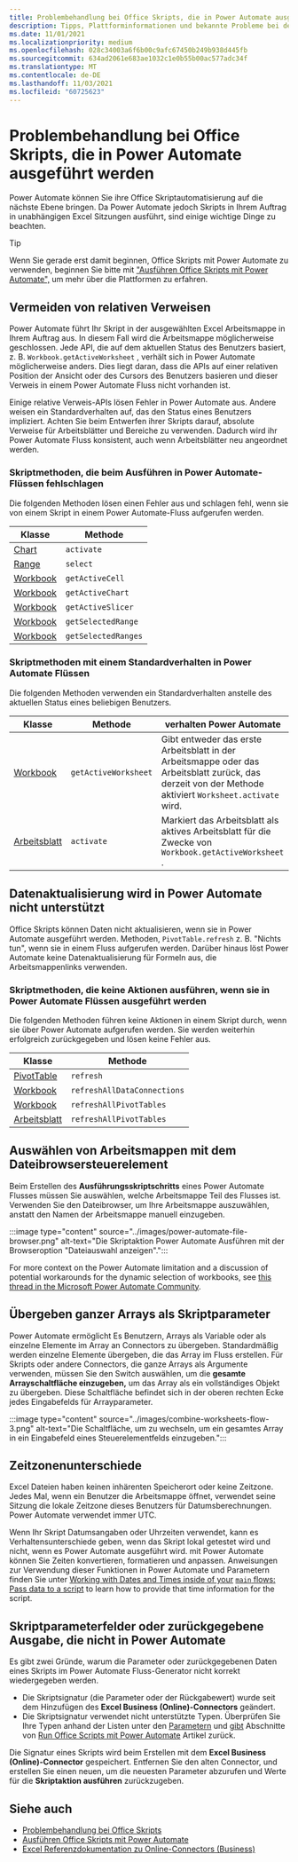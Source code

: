 ```yaml
---
title: Problembehandlung bei Office Skripts, die in Power Automate ausgeführt werden
description: Tipps, Plattforminformationen und bekannte Probleme bei der Integration von Office Skripts und Power Automate.
ms.date: 11/01/2021
ms.localizationpriority: medium
ms.openlocfilehash: 028c34003a6f6b00c9afc67450b249b938d445fb
ms.sourcegitcommit: 634ad2061e683ae1032c1e0b55b00ac577adc34f
ms.translationtype: MT
ms.contentlocale: de-DE
ms.lasthandoff: 11/03/2021
ms.locfileid: "60725623"
---
```

# <a name="troubleshoot-office-scripts-running-in-power-automate"></a>Problembehandlung bei Office Skripts, die in Power Automate ausgeführt werden

Power Automate können Sie ihre Office Skriptautomatisierung auf die nächste Ebene bringen. Da Power Automate jedoch Skripts in Ihrem Auftrag in unabhängigen Excel Sitzungen ausführt, sind einige wichtige Dinge zu beachten.

> [!TIP]
> Wenn Sie gerade erst damit beginnen, Office Skripts mit Power Automate zu verwenden, beginnen Sie bitte mit ["Ausführen Office Skripts mit Power Automate",](../develop/power-automate-integration.md) um mehr über die Plattformen zu erfahren.

## <a name="avoid-relative-references"></a>Vermeiden von relativen Verweisen

Power Automate führt Ihr Skript in der ausgewählten Excel Arbeitsmappe in Ihrem Auftrag aus. In diesem Fall wird die Arbeitsmappe möglicherweise geschlossen. Jede API, die auf dem aktuellen Status des Benutzers basiert, z. B. `Workbook.getActiveWorksheet` , verhält sich in Power Automate möglicherweise anders. Dies liegt daran, dass die APIs auf einer relativen Position der Ansicht oder des Cursors des Benutzers basieren und dieser Verweis in einem Power Automate Fluss nicht vorhanden ist.

Einige relative Verweis-APIs lösen Fehler in Power Automate aus. Andere weisen ein Standardverhalten auf, das den Status eines Benutzers impliziert. Achten Sie beim Entwerfen ihrer Skripts darauf, absolute Verweise für Arbeitsblätter und Bereiche zu verwenden. Dadurch wird ihr Power Automate Fluss konsistent, auch wenn Arbeitsblätter neu angeordnet werden.

### <a name="script-methods-that-fail-when-run-in-power-automate-flows"></a>Skriptmethoden, die beim Ausführen in Power Automate-Flüssen fehlschlagen

Die folgenden Methoden lösen einen Fehler aus und schlagen fehl, wenn sie von einem Skript in einem Power Automate-Fluss aufgerufen werden.

| Klasse | Methode |
|--|--|
| [Chart](/javascript/api/office-scripts/excelscript/excelscript.chart) | `activate` |
| [Range](/javascript/api/office-scripts/excelscript/excelscript.range) | `select` |
| [Workbook](/javascript/api/office-scripts/excelscript/excelscript.workbook) | `getActiveCell` |
| [Workbook](/javascript/api/office-scripts/excelscript/excelscript.workbook) | `getActiveChart` |
| [Workbook](/javascript/api/office-scripts/excelscript/excelscript.workbook) | `getActiveSlicer` |
| [Workbook](/javascript/api/office-scripts/excelscript/excelscript.workbook) | `getSelectedRange` |
| [Workbook](/javascript/api/office-scripts/excelscript/excelscript.workbook) | `getSelectedRanges` |

### <a name="script-methods-with-a-default-behavior-in-power-automate-flows"></a>Skriptmethoden mit einem Standardverhalten in Power Automate Flüssen

Die folgenden Methoden verwenden ein Standardverhalten anstelle des aktuellen Status eines beliebigen Benutzers.

| Klasse | Methode | verhalten Power Automate |
|--|--|--|
| [Workbook](/javascript/api/office-scripts/excelscript/excelscript.workbook) | `getActiveWorksheet` | Gibt entweder das erste Arbeitsblatt in der Arbeitsmappe oder das Arbeitsblatt zurück, das derzeit von der Methode aktiviert `Worksheet.activate` wird. |
| [Arbeitsblatt](/javascript/api/office-scripts/excelscript/excelscript.worksheet) | `activate` | Markiert das Arbeitsblatt als aktives Arbeitsblatt für die Zwecke von `Workbook.getActiveWorksheet` . |

## <a name="data-refresh-not-supported-in-power-automate"></a>Datenaktualisierung wird in Power Automate nicht unterstützt

Office Skripts können Daten nicht aktualisieren, wenn sie in Power Automate ausgeführt werden. Methoden, `PivotTable.refresh` z. B. "Nichts tun", wenn sie in einem Fluss aufgerufen werden. Darüber hinaus löst Power Automate keine Datenaktualisierung für Formeln aus, die Arbeitsmappenlinks verwenden.

### <a name="script-methods-that-do-nothing-when-run-in-power-automate-flows"></a>Skriptmethoden, die keine Aktionen ausführen, wenn sie in Power Automate Flüssen ausgeführt werden

Die folgenden Methoden führen keine Aktionen in einem Skript durch, wenn sie über Power Automate aufgerufen werden. Sie werden weiterhin erfolgreich zurückgegeben und lösen keine Fehler aus.

| Klasse | Methode |
|--|--|
| [PivotTable](/javascript/api/office-scripts/excelscript/excelscript.pivottable) | `refresh` |
| [Workbook](/javascript/api/office-scripts/excelscript/excelscript.workbook) | `refreshAllDataConnections` |
| [Workbook](/javascript/api/office-scripts/excelscript/excelscript.workbook) | `refreshAllPivotTables` |
| [Arbeitsblatt](/javascript/api/office-scripts/excelscript/excelscript.worksheet) | `refreshAllPivotTables` |

## <a name="select-workbooks-with-the-file-browser-control"></a>Auswählen von Arbeitsmappen mit dem Dateibrowsersteuerelement

Beim Erstellen des **Ausführungsskriptschritts** eines Power Automate Flusses müssen Sie auswählen, welche Arbeitsmappe Teil des Flusses ist. Verwenden Sie den Dateibrowser, um Ihre Arbeitsmappe auszuwählen, anstatt den Namen der Arbeitsmappe manuell einzugeben.

:::image type="content" source="../images/power-automate-file-browser.png" alt-text="Die Skriptaktion Power Automate Ausführen mit der Browseroption &quot;Dateiauswahl anzeigen&quot;.":::

For more context on the Power Automate limitation and a discussion of potential workarounds for the dynamic selection of workbooks, see [this thread in the Microsoft Power Automate Community](https://powerusers.microsoft.com/t5/Power-Automate-Ideas/Allow-for-dynamic-quot-file-quot-value-for-excel-quot-get-a-row/idi-p/103091#).

## <a name="pass-entire-arrays-as-script-parameters"></a>Übergeben ganzer Arrays als Skriptparameter

Power Automate ermöglicht Es Benutzern, Arrays als Variable oder als einzelne Elemente im Array an Connectors zu übergeben. Standardmäßig werden einzelne Elemente übergeben, die das Array im Fluss erstellen. Für Skripts oder andere Connectors, die ganze Arrays als Argumente verwenden, müssen Sie den Switch auswählen, um die **gesamte Arrayschaltfläche einzugeben,** um das Array als ein vollständiges Objekt zu übergeben. Diese Schaltfläche befindet sich in der oberen rechten Ecke jedes Eingabefelds für Arrayparameter.

:::image type="content" source="../images/combine-worksheets-flow-3.png" alt-text="Die Schaltfläche, um zu wechseln, um ein gesamtes Array in ein Eingabefeld eines Steuerelementfelds einzugeben.":::

## <a name="time-zone-differences"></a>Zeitzonenunterschiede

Excel Dateien haben keinen inhärenten Speicherort oder keine Zeitzone. Jedes Mal, wenn ein Benutzer die Arbeitsmappe öffnet, verwendet seine Sitzung die lokale Zeitzone dieses Benutzers für Datumsberechnungen. Power Automate verwendet immer UTC.

Wenn Ihr Skript Datumsangaben oder Uhrzeiten verwendet, kann es Verhaltensunterschiede geben, wenn das Skript lokal getestet wird und nicht, wenn es Power Automate ausgeführt wird. mit Power Automate können Sie Zeiten konvertieren, formatieren und anpassen. Anweisungen zur Verwendung dieser Funktionen in Power Automate und Parametern finden Sie unter [Working with Dates and Times inside of your](https://flow.microsoft.com/blog/working-with-dates-and-times/) [ `main` flows: Pass data to a script](../develop/power-automate-integration.md#main-parameters-pass-data-to-a-script) to learn how to provide that time information for the script.

## <a name="script-parameter-fields-or-returned-output-not-appearing-in-power-automate"></a>Skriptparameterfelder oder zurückgegebene Ausgabe, die nicht in Power Automate

Es gibt zwei Gründe, warum die Parameter oder zurückgegebenen Daten eines Skripts im Power Automate Fluss-Generator nicht korrekt wiedergegeben werden.

- Die Skriptsignatur (die Parameter oder der Rückgabewert) wurde seit dem Hinzufügen des **Excel Business (Online)-Connectors** geändert.
- Die Skriptsignatur verwendet nicht unterstützte Typen. Überprüfen Sie Ihre Typen anhand der Listen unter den [Parametern](../develop/power-automate-integration.md#main-parameters-pass-data-to-a-script) und [gibt](../develop/power-automate-integration.md#return-data-from-a-script) Abschnitte von [Run Office Scripts mit Power Automate](../develop/power-automate-integration.md) Artikel zurück.

Die Signatur eines Skripts wird beim Erstellen mit dem **Excel Business (Online)-Connector** gespeichert. Entfernen Sie den alten Connector, und erstellen Sie einen neuen, um die neuesten Parameter abzurufen und Werte für die **Skriptaktion ausführen** zurückzugeben.

## <a name="see-also"></a>Siehe auch

- [Problembehandlung bei Office Skripts](troubleshooting.md)
- [Ausführen Office Skripts mit Power Automate](../develop/power-automate-integration.md)
- [Excel Referenzdokumentation zu Online-Connectors (Business)](/connectors/excelonlinebusiness/)
